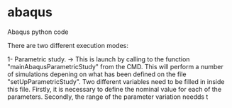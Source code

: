 # abaqus
Abaqus python code

There are two different execution modes:

1- Parametric study.
-> This is launch by calling to the function "mainAbaqusParametricStudy" from the CMD.
This will perform a number of simulations depening on what has been defined on the file "setUpParametricStudy". Two different variables
need to be filled in inside this file. Firstly, it is necessary to define the nominal value for each of the parameters. Secondly,
the range of the parameter variation needds t
